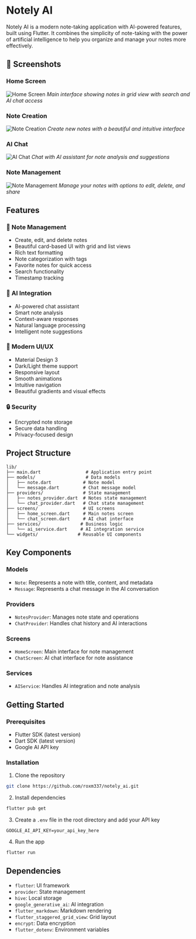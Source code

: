 # Notely AI

Notely AI is a modern note-taking application with AI-powered features, built using Flutter. It combines the simplicity of note-taking with the power of artificial intelligence to help you organize and manage your notes more effectively.

## 📱 Screenshots

### Home Screen
![Home Screen](assets/screenshots/home_screen.png)
*Main interface showing notes in grid view with search and AI chat access*

### Note Creation
![Note Creation](assets/screenshots/create_note.png)
*Create new notes with a beautiful and intuitive interface*

### AI Chat
![AI Chat](assets/screenshots/ai_chat.png)
*Chat with AI assistant for note analysis and suggestions*

### Note Management
![Note Management](assets/screenshots/note_management.png)
*Manage your notes with options to edit, delete, and share*

## Features

### 📝 Note Management
- Create, edit, and delete notes
- Beautiful card-based UI with grid and list views
- Rich text formatting
- Note categorization with tags
- Favorite notes for quick access
- Search functionality
- Timestamp tracking

### 🤖 AI Integration
- AI-powered chat assistant
- Smart note analysis
- Context-aware responses
- Natural language processing
- Intelligent note suggestions

### 🎨 Modern UI/UX
- Material Design 3
- Dark/Light theme support
- Responsive layout
- Smooth animations
- Intuitive navigation
- Beautiful gradients and visual effects

### 🔒 Security
- Encrypted note storage
- Secure data handling
- Privacy-focused design

## Project Structure

```
lib/
├── main.dart                 # Application entry point
├── models/                   # Data models
│   ├── note.dart            # Note model
│   └── message.dart         # Chat message model
├── providers/               # State management
│   ├── notes_provider.dart  # Notes state management
│   └── chat_provider.dart   # Chat state management
├── screens/                 # UI screens
│   ├── home_screen.dart     # Main notes screen
│   └── chat_screen.dart     # AI chat interface
├── services/               # Business logic
│   └── ai_service.dart     # AI integration service
└── widgets/               # Reusable UI components
```

## Key Components

### Models
- `Note`: Represents a note with title, content, and metadata
- `Message`: Represents a chat message in the AI conversation

### Providers
- `NotesProvider`: Manages note state and operations
- `ChatProvider`: Handles chat history and AI interactions

### Screens
- `HomeScreen`: Main interface for note management
- `ChatScreen`: AI chat interface for note assistance

### Services
- `AIService`: Handles AI integration and note analysis

## Getting Started

### Prerequisites
- Flutter SDK (latest version)
- Dart SDK (latest version)
- Google AI API key

### Installation
1. Clone the repository
```bash
git clone https://github.com/roxm337/notely_ai.git
```

2. Install dependencies
```bash
flutter pub get
```

3. Create a `.env` file in the root directory and add your API key
```
GOOGLE_AI_API_KEY=your_api_key_here
```

4. Run the app
```bash
flutter run
```

## Dependencies

- `flutter`: UI framework
- `provider`: State management
- `hive`: Local storage
- `google_generative_ai`: AI integration
- `flutter_markdown`: Markdown rendering
- `flutter_staggered_grid_view`: Grid layout
- `encrypt`: Data encryption
- `flutter_dotenv`: Environment variables


